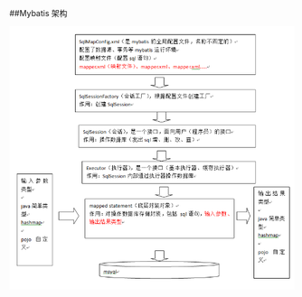 ##Mybatis 架构

![mybatis_框架图](https://github.com/ccccqyc/BookDir/blob/master/Books/Mybatis/image/mybatis_%E6%A1%86%E6%9E%B6%E5%9B%BE.png)

​	
